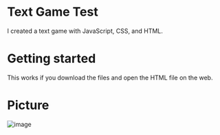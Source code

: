 # Text Game Test

I created a text game with JavaScript, CSS, and HTML. 

# Getting started

This works if you download the files and open the HTML file on the web.

# Picture
![image](https://github.com/SamuelhaIIman/TextGameTest/assets/144782909/5c27c7e9-4cd4-4ac2-98b8-7c49d8abba23)
